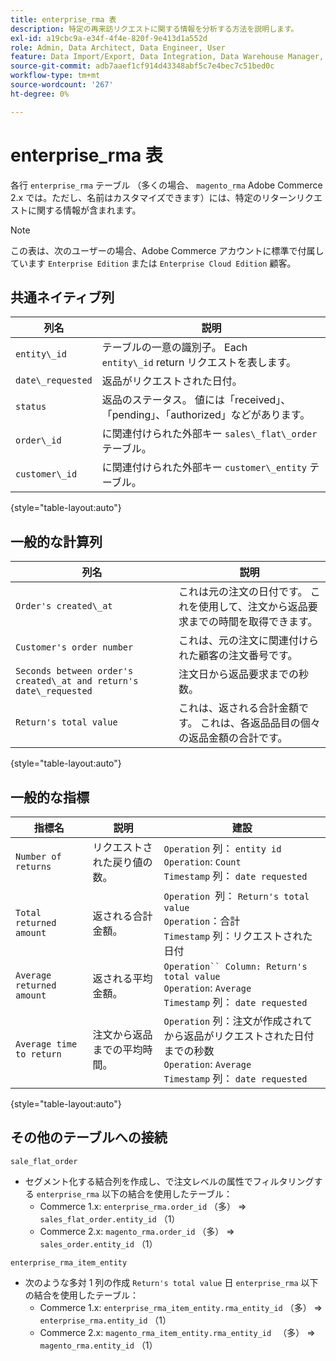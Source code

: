 ```yaml
---
title: enterprise_rma 表
description: 特定の再来訪リクエストに関する情報を分析する方法を説明します。
exl-id: a19cbc9a-e34f-4f4e-820f-9e413d1a552d
role: Admin, Data Architect, Data Engineer, User
feature: Data Import/Export, Data Integration, Data Warehouse Manager, Commerce Tables
source-git-commit: adb7aaef1cf914d43348abf5c7e4bec7c51bed0c
workflow-type: tm+mt
source-wordcount: '267'
ht-degree: 0%

---
```


# enterprise_rma 表

各行 `enterprise_rma` テーブル （多くの場合、 `magento_rma` Adobe Commerce 2.x では。ただし、名前はカスタマイズできます）には、特定のリターンリクエストに関する情報が含まれます。

>[!NOTE]
>
>この表は、次のユーザーの場合、Adobe Commerce アカウントに標準で付属しています `Enterprise Edition` または `Enterprise Cloud Edition` 顧客。

## 共通ネイティブ列

| **列名** | **説明** |
|---|---|
| `entity\_id` | テーブルの一意の識別子。 Each `entity\_id` return リクエストを表します。 |
| `date\_requested` | 返品がリクエストされた日付。 |
| `status` | 返品のステータス。 値には「received」、「pending」、「authorized」などがあります。 |
| `order\_id` | に関連付けられた外部キー `sales\_flat\_order` テーブル。 |
| `customer\_id` | に関連付けられた外部キー `customer\_entity` テーブル。 |

{style="table-layout:auto"}

## 一般的な計算列

| **列名** | **説明** |
|---|---|
| `Order's created\_at` | これは元の注文の日付です。 これを使用して、注文から返品要求までの時間を取得できます。 |
| `Customer's order number` | これは、元の注文に関連付けられた顧客の注文番号です。 |
| `Seconds between order's created\_at and return's date\_requested` | 注文日から返品要求までの秒数。 |
| `Return's total value` | これは、返される合計金額です。 これは、各返品品目の個々の返品金額の合計です。 |

{style="table-layout:auto"}

## 一般的な指標

| **指標名** | **説明** | **建設** |
|---|---|---|
| `Number of returns` | リクエストされた戻り値の数。 | `Operation` 列： `entity id`<br>`Operation`: `Count`<br>`Timestamp` 列： `date requested` |
| `Total returned amount` | 返される合計金額。 | `Operation `列： `Return's total value`<br>`Operation`：合計<br>`Timestamp` 列：リクエストされた日付 |
| `Average returned amount` | 返される平均金額。 | `Operation`` Column: Return's total value`<br>`Operation`: `Average`<br>`Timestamp` 列： `date requested` |
| `Average time to return` | 注文から返品までの平均時間。 | `Operation` 列：注文が作成されてから返品がリクエストされた日付までの秒数<br>`Operation`: `Average`<br>`Timestamp` 列： `date requested` |

{style="table-layout:auto"}

## その他のテーブルへの接続

`sale_flat_order`

* セグメント化する結合列を作成し、で注文レベルの属性でフィルタリングする `enterprise_rma` 以下の結合を使用したテーブル：
   * Commerce 1.x: `enterprise_rma.order_id` （多） => `sales_flat_order.entity_id` （1）
   * Commerce 2.x: `magento_rma.order_id` （多） => `sales_order.entity_id` （1）

`enterprise_rma_item_entity`

* 次のような多対 1 列の作成 `Return's total value` 日 `enterprise_rma` 以下の結合を使用したテーブル：
   * Commerce 1.x: `enterprise_rma_item_entity.rma_entity_id` （多） => `enterprise_rma.entity_id` （1）
   * Commerce 2.x: `magento_rma_item_entity.rma_entity_id ` （多） => `magento_rma.entity_id` （1）
